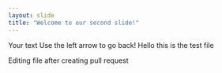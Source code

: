 ```yaml
---
layout: slide
title: "Welcome to our second slide!"
---
```

Your text
Use the left arrow to go back!
Hello this is the test file

Editing file after creating pull request
